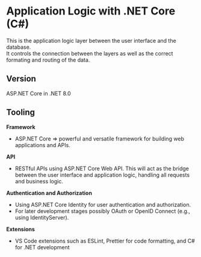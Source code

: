 # Application Logic with .NET Core (C#)

This is the application logic layer between the user interface and the database. \
It controls the connection between the layers as well as the correct formating and routing of the data.

## Version

ASP.NET Core in .NET 8.0

## Tooling

**Framework**
- ASP.NET Core => powerful and versatile framework for building web applications and APIs.

**API**
- RESTful APIs using ASP.NET Core Web API. This will act as the bridge between the user interface and application logic, handling all requests and business logic.

**Authentication and Authorization**
- Using ASP.NET Core Identity for user authentication and authorization.
- For later development stages possibly OAuth or OpenID Connect (e.g., using IdentityServer).

**Extensions**
- VS Code extensions such as ESLint, Prettier for code formatting, and C# for .NET development